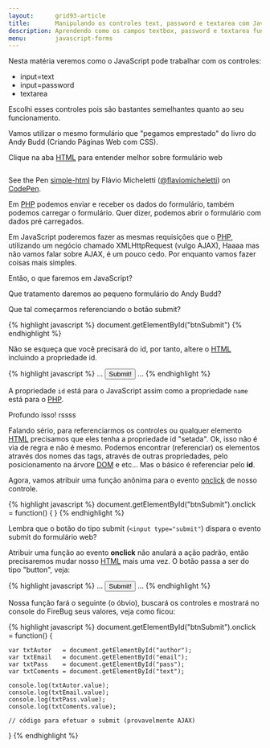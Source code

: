 ```yaml
---
layout:      grid93-article
title:       Manipulando os controles text, password e textarea com JavaScript
description: Aprendendo como os campos textbox, password e textarea funcionam com o Javascript
menu:        javascript-forms
---
```



Nesta matéria veremos como o JavaScript pode trabalhar com os controles:

- input=text
- input=password
- textarea

Escolhi esses controles pois são bastantes semelhantes quanto ao seu funcionamento.

Vamos utilizar o mesmo formulário que "pegamos emprestado" do livro do Andy Budd (Criando Páginas Web com CSS).

Clique na aba [HTML](/html-css/) para entender melhor sobre formulário web

<div data-height="542" data-theme-id="2897" data-slug-hash="hAKpl" data-default-tab="null" class='codepen'><pre><code></code></pre>
<p>See the Pen <a href='http://codepen.io/flaviomicheletti/pen/hAKpl'>simple-html</a> by Flávio Micheletti (<a href='http://codepen.io/flaviomicheletti'>@flaviomicheletti</a>) on <a href='http://codepen.io'>CodePen</a>.</p>
</div><script async src="//codepen.io/assets/embed/ei.js"></script>


Em [PHP](/php/) podemos enviar e receber os dados do formulário, também podemos carregar o formulário. Quer dizer, podemos abrir 
o formulário com dados pré carregados.

Em JavaScript poderemos fazer as mesmas requisições que o [PHP](/php/), utilizando um negócio chamado XMLHttpRequest (vulgo AJAX),
Haaaa mas não vamos falar sobre AJAX, é um pouco cedo. Por enquanto vamos fazer coisas mais simples.

Então, o que faremos em JavaScript?

Que tratamento daremos ao pequeno formulário do Andy Budd?

Que tal começarmos referenciando o botão submit?

{% highlight javascript %}
    document.getElementById("btnSubmit")
{% endhighlight %}

Não se esqueça que você precisará do id, por tanto, altere o [HTML](/html-css/) incluindo a propriedade id.

{% highlight javascript %}
...
<input type="submit" id="btnSubmit" value="Submit!" />
...
{% endhighlight %}


A propriedade `id` está para o JavaScript assim como a propriedade `name` está para o [PHP](/php/).

Profundo isso! rssss

Falando sério, para referenciarmos os controles ou qualquer elemento [HTML](/html-css/) precisamos que eles tenha a
propriedade id "setada". Ok, isso não é via de regra e não é mesmo. Podemos encontrar (referenciar) os elementos 
através dos nomes das tags, através de outras propriedades, pelo posicionamento na árvore [DOM](/javascript/dom/) e etc...
Mas o básico é referenciar pelo __id__.


Agora, vamos atribuir uma função anônima para o evento [onclick](/javascript/refs/onclick/) de nosso controle.

{% highlight javascript %}
document.getElementById("btnSubmit").onclick = function() {
}
{% endhighlight %}


Lembra que o botão do tipo submit (`<input type="submit"`) dispara o evento submit do formulário web?

Atribuir uma função ao evento __onclick__ não anulará a ação padrão, então precisaremos mudar nosso [HTML](/html-css/) mais uma vez.
O botão passa a ser do tipo "button", veja:

{% highlight javascript %}
...
<input type="button" id="btnSubmit" value="Submit!" />
...
{% endhighlight %}

Nossa função fará o seguinte (o óbvio), buscará os controles e mostrará no console do FireBug seus valores, veja como ficou:


{% highlight javascript %}
document.getElementById("btnSubmit").onclick = function() {

    var txtAutor   = document.getElementById("author");
    var txtEmail   = document.getElementById("email");
    var txtPass    = document.getElementById("pass");
    var txtComents = document.getElementById("text");

    console.log(txtAutor.value);
    console.log(txtEmail.value);
    console.log(txtPass.value);
    console.log(txtComents.value);

    // código para efetuar o submit (provavelmente AJAX)
}
{% endhighlight %}